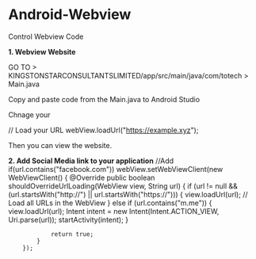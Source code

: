 # Android-Webview
Control Webview Code

**1. Webview Website**

GO TO > KINGSTONSTARCONSULTANTSLIMITED/app/src/main/java/com/totech > Main.java

Copy and paste code from the Main.java to Android Studio

Chnage your 

// Load your URL
        webView.loadUrl("https://example.xyz");

Then you can view the website.


**2. Add Social Media link to your application**
//Add if(url.contains("facebook.com"))
webView.setWebViewClient(new WebViewClient() {
            @Override
            public boolean shouldOverrideUrlLoading(WebView view, String url) {
                if (url != null && (url.startsWith("http://") || url.startsWith("https://"))) {
                    view.loadUrl(url); // Load all URLs in the WebView
                }
                else if (url.contains("m.me")) {
                    view.loadUrl(url);
                    Intent intent = new Intent(Intent.ACTION_VIEW, Uri.parse(url));
                    startActivity(intent);
                }

                return true;
            }
        });

